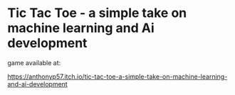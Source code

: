 # Tic Tac Toe - a simple take on machine learning and Ai development

game available at:

https://anthonyp57.itch.io/tic-tac-toe-a-simple-take-on-machine-learning-and-ai-development
